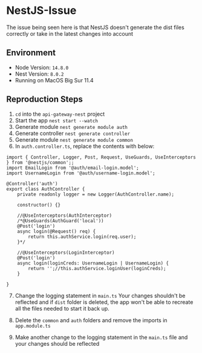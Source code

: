 # NestJS-Issue
The issue being seen here is that NestJS doesn't generate the dist files correctly or take in the latest changes into account

## Environment
- Node Version: `14.8.0`
- Nest Version: `8.0.2`
- Running on MacOS Big Sur 11.4

## Reproduction Steps
1. `cd` into the `api-gateway-nest` project
2. Start the app `nest start --watch`
3. Generate module `nest generate module auth`
4. Generate controller `nest generate controller`
5. Generate module `nest generate module common`
6. In `auth.controller.ts`, replace the contents with below:

```
import { Controller, Logger, Post, Request, UseGuards, UseInterceptors } from '@nestjs/common';;
import EmailLogin from '@auth/email-login.model';
import UsernameLogin from '@auth/username-login.model';

@Controller('auth')
export class AuthController {
    private readonly logger = new Logger(AuthController.name);
    
    constructor() {}

    //@UseInterceptors(AuthInterceptor)
    /*@UseGuards(AuthGuard('local'))
    @Post('login')
    async login(@Request() req) {
        return this.authService.login(req.user);
    }*/

    //@UseInterceptors(LoginInterceptor)
    @Post('login')
    async login(loginCreds: UsernameLogin | UsernameLogin) {
        return '';//this.authService.loginUser(loginCreds);
    }

}

```

7. Change the logging statement in `main.ts`
Your changes shouldn't be reflected and if `dist` folder is deleted, the app won't be able to recreate all the files needed to start it back up.

8. Delete the `common` and `auth` folders and remove the imports in `app.module.ts`
9. Make another change to the logging statement in the `main.ts` file and your changes should be reflected
